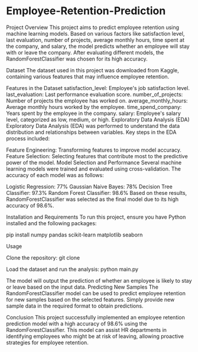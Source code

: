 # Employee-Retention-Prediction
Project Overview
This project aims to predict employee retention using machine learning models. Based on various factors like satisfaction level, last evaluation, number of projects, average monthly hours, time spent at the company, and salary, the model predicts whether an employee will stay with or leave the company. After evaluating different models, the RandomForestClassifier was chosen for its high accuracy.

Dataset
The dataset used in this project was downloaded from Kaggle, containing various features that may influence employee retention.

Features in the Dataset
satisfaction_level: Employee's job satisfaction level.
last_evaluation: Last performance evaluation score.
number_of_projects: Number of projects the employee has worked on.
average_monthly_hours: Average monthly hours worked by the employee.
time_spend_company: Years spent by the employee in the company.
salary: Employee's salary level, categorized as low, medium, or high.
Exploratory Data Analysis (EDA)
Exploratory Data Analysis (EDA) was performed to understand the data distribution and relationships between variables. Key steps in the EDA process included:

Feature Engineering: Transforming features to improve model accuracy.
Feature Selection: Selecting features that contribute most to the predictive power of the model.
Model Selection and Performance
Several machine learning models were trained and evaluated using cross-validation. The accuracy of each model was as follows:

Logistic Regression: 77%
Gaussian Naive Bayes: 78%
Decision Tree Classifier: 97.3%
Random Forest Classifier: 98.6%
Based on these results, RandomForestClassifier was selected as the final model due to its high accuracy of 98.6%.

Installation and Requirements
To run this project, ensure you have Python installed and the following packages:

pip install numpy pandas scikit-learn matplotlib seaborn

Usage

Clone the repository:
git clone <repository-url>

Load the dataset and run the analysis:
python main.py

The model will output the prediction of whether an employee is likely to stay or leave based on the input data.
Predicting New Samples
The RandomForestClassifier model can be used to predict employee retention for new samples based on the selected features. Simply provide new sample data in the required format to obtain predictions.

Conclusion
This project successfully implemented an employee retention prediction model with a high accuracy of 98.6% using the RandomForestClassifier. This model can assist HR departments in identifying employees who might be at risk of leaving, allowing proactive strategies for employee retention.
